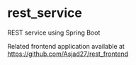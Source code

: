 # rest_service
REST service using Spring Boot

Related frontend application available at https://github.com/Asjad27/rest_frontend
